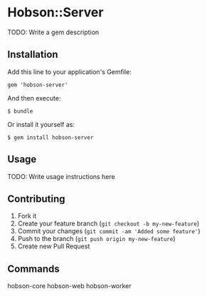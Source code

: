# Hobson::Server

TODO: Write a gem description

## Installation

Add this line to your application's Gemfile:

    gem 'hobson-server'

And then execute:

    $ bundle

Or install it yourself as:

    $ gem install hobson-server

## Usage

TODO: Write usage instructions here

## Contributing

1. Fork it
2. Create your feature branch (`git checkout -b my-new-feature`)
3. Commit your changes (`git commit -am 'Added some feature'`)
4. Push to the branch (`git push origin my-new-feature`)
5. Create new Pull Request



## Commands

hobson-core
hobson-web
hobson-worker
